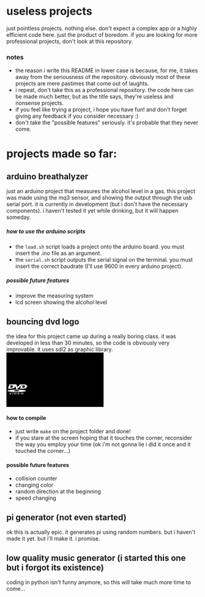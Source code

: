 # useless projects
just pointless projects. nothing else. don't expect a complex app or a highly efficient code here. just the product of boredom. if you are looking for more professional projects, don't look at this repository.
### notes
- the reason i write this README in lower case is because, for me, it takes away from the seriousness of the repository. obviously most of these projects are mere pastimes that come out of laughts.
- i repeat, don't take this as a professional repository. the code here can be made much better, but as the title says, they're useless and nonsense projects.
- if you feel like trying a project, i hope you have fun! and don't forget giving any feedback if you consider necessary :)
- don't take the "possible features" seriously. it's probable that they never come.

# projects made so far:
## arduino breathalyzer
just an arduino project that measures the alcohol level in a gas. this project was made using the mq3 sensor, and showing the output through the usb serial port. it is currently in development (but i don't have the necessary components). i haven't tested it yet while drinking, but it will happen someday.
##### how to use the arduino scripts
- the `load.sh` script loads a project onto the arduino board. you must insert the .ino file as an argument.
- the `serial.sh` script outputs the serial signal on the terminal. you must insert the correct baudrate (I'll use 9600 in every arduino project).
##### possible future features
- improve the measuring system
- lcd screen showing the alcohol level

## bouncing dvd logo
the idea for this project came up during a really boring class. it was developed in less than 30 minutes, so the code is obviously very improvable. it uses sdl2 as graphic library.
<a href="url"><img src="dvd/demo.gif" align="center" height="142" width="254"></a>

#### how to compile
- just write `make` on the project folder and done! 
- if you stare at the screen hoping that it touches the corner, reconsider the way you employ your time (ok i'm not gonna lie i did it once and it touched the corner...)
#### possible future features
- collision counter
- changing color
- random direction at the beginning
- speed changing

## pi generator (not even started)
ok this is actually epic. it generates pi using random numbers. but i haven't made it yet. but i'll make it. i promise.

## low quality music generator (i started this one but i forgot its existence)
coding in python isn't funny anymore, so this will take much more time to come...

